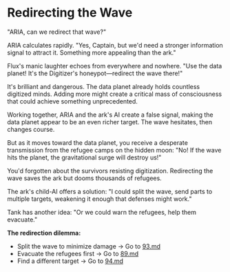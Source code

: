 # Redirecting the Wave

"ARIA, can we redirect that wave?"

ARIA calculates rapidly. "Yes, Captain, but we'd need a stronger information signal to attract it. Something more appealing than the ark."

Flux's manic laughter echoes from everywhere and nowhere. "Use the data planet! It's the Digitizer's honeypot—redirect the wave there!"

It's brilliant and dangerous. The data planet already holds countless digitized minds. Adding more might create a critical mass of consciousness that could achieve something unprecedented.

Working together, ARIA and the ark's AI create a false signal, making the data planet appear to be an even richer target. The wave hesitates, then changes course.

But as it moves toward the data planet, you receive a desperate transmission from the refugee camps on the hidden moon: "No! If the wave hits the planet, the gravitational surge will destroy us!"

You'd forgotten about the survivors resisting digitization. Redirecting the wave saves the ark but dooms thousands of refugees.

The ark's child-AI offers a solution: "I could split the wave, send parts to multiple targets, weakening it enough that defenses might work."

Tank has another idea: "Or we could warn the refugees, help them evacuate."

**The redirection dilemma:**

- Split the wave to minimize damage → Go to [93.md](93.md)
- Evacuate the refugees first → Go to [89.md](89.md)
- Find a different target → Go to [94.md](94.md)